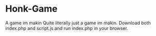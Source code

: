 # Honk-Game
A game im makin
Quite literally just a game im makin. Download both index.php and script.js and run index.php in your browser.
